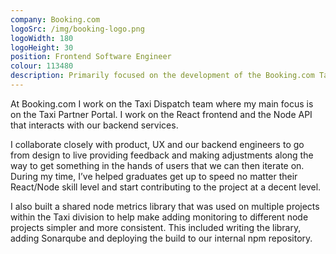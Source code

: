 ```yaml
---
company: Booking.com
logoSrc: /img/booking-logo.png
logoWidth: 180
logoHeight: 30
position: Frontend Software Engineer
colour: 113480
description: Primarily focused on the development of the Booking.com Taxi Partner Portal. Using React, Nodejs and AWS Troposphere.
---
```


At Booking.com I work on the Taxi Dispatch team where my main focus is on the Taxi Partner Portal. I work on the React frontend and the Node API that interacts with our backend services.

I collaborate closely with product, UX and our backend engineers to go from design to live providing feedback and making adjustments along the way to get something in the hands of users that we can then iterate on. During my time, I’ve helped graduates get up to speed no matter their React/Node skill level and start contributing to the project at a decent level.

I also built a shared node metrics library that was used on multiple projects within the Taxi division to help make adding monitoring to different node projects simpler and more consistent. This included writing the library, adding Sonarqube and deploying the build to our internal npm repository.
